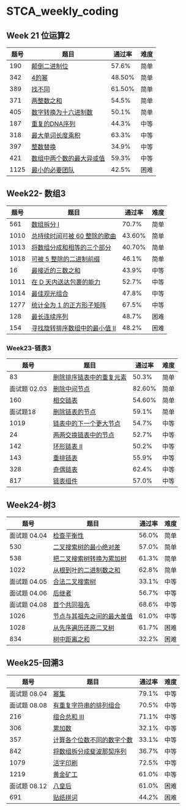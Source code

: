 # STCA_weekly_coding



## Week 21 位运算2

| 题号 | 题目                                                         | 通过率 | 难度 |
| ---- | ------------------------------------------------------------ | ------ | ---- |
| 190  | [颠倒二进制位](https://leetcode-cn.com/problems/reverse-bits/) | 57.6%  | 简单 |
| 342  | [4的幂](https://leetcode-cn.com/problems/power-of-four/)     | 48.50% | 简单 |
| 389  | [找不同](https://leetcode-cn.com/problems/find-the-difference/) | 61.50% | 简单 |
| 371  | [两整数之和](https://leetcode-cn.com/problems/sum-of-two-integers/) | 54.5%  | 简单 |
| 405  | [数字转换为十六进制数](https://leetcode-cn.com/problems/convert-a-number-to-hexadecimal/) | 50.1%  | 简单 |
| 187  | [重复的DNA序列](https://leetcode-cn.com/problems/repeated-dna-sequences/) | 44.3%  | 中等 |
| 318  | [最大单词长度乘积](https://leetcode-cn.com/problems/maximum-product-of-word-lengths/) | 63.3%  | 中等 |
| 397  | [整数替换](https://leetcode-cn.com/problems/integer-replacement/) | 34.9%  | 中等 |
| 421  | [数组中两个数的最大异或值](https://leetcode-cn.com/problems/maximum-xor-of-two-numbers-in-an-array/) | 59.3%  | 中等 |
| 1125 | [最小的必要团队](https://leetcode-cn.com/problems/smallest-sufficient-team/) | 42.5%  | 困难 |



## Week22- 数组3

| 题号 | 题目                                                         | 通过率 | 难度 |
| ---- | ------------------------------------------------------------ | ------ | ---- |
| 561  | [数组拆分 I](https://leetcode-cn.com/problems/array-partition-i/) | 70.7%  | 简单 |
| 1010 | [总持续时间可被 60 整除的歌曲](https://leetcode-cn.com/problems/pairs-of-songs-with-total-durations-divisible-by-60/) | 43.60% | 简单 |
| 1013 | [将数组分成和相等的三个部分](https://leetcode-cn.com/problems/partition-array-into-three-parts-with-equal-sum/) | 40.70% | 简单 |
| 1018 | [可被 5 整除的二进制前缀](https://leetcode-cn.com/problems/binary-prefix-divisible-by-5/) | 46.1%  | 简单 |
| 16   | [最接近的三数之和](https://leetcode-cn.com/problems/3sum-closest/) | 43.9%  | 中等 |
| 1011 | [在 D 天内送达包裹的能力](https://leetcode-cn.com/problems/capacity-to-ship-packages-within-d-days/) | 52.7%  | 中等 |
| 1014 | [最佳观光组合](https://leetcode-cn.com/problems/best-sightseeing-pair/) | 47.8%  | 中等 |
| 1277 | [统计全为 1 的正方形子矩阵](https://leetcode-cn.com/problems/count-square-submatrices-with-all-ones/) | 67.5%  | 中等 |
| 128  | [最长连续序列](https://leetcode-cn.com/problems/longest-consecutive-sequence/) | 48.7%  | 困难 |
| 154  | [寻找旋转排序数组中的最小值 II](https://leetcode-cn.com/problems/find-minimum-in-rotated-sorted-array-ii/) | 48.2%  | 困难 |

### Week23-链表3

| 题号         | 题目                                                         | 通过率 | 难度 |
| ------------ | ------------------------------------------------------------ | ------ | ---: |
| 83           | [删除排序链表中的重复元素](https://leetcode-cn.com/problems/remove-duplicates-from-sorted-list/) | 50.3%  | 简单 |
| 面试题 02.03 | [删除中间节点](https://leetcode-cn.com/problems/delete-middle-node-lcci/) | 82.60% | 简单 |
| 160          | [相交链表](https://leetcode-cn.com/problems/intersection-of-two-linked-lists/) | 54.60% | 简单 |
| 面试题18     | [删除链表的节点](https://leetcode-cn.com/problems/shan-chu-lian-biao-de-jie-dian-lcof/) | 59.1%  | 简单 |
| 1019         | [链表中的下一个更大节点](https://leetcode-cn.com/problems/next-greater-node-in-linked-list/) | 54.7%  | 中等 |
| 24           | [两两交换链表中的节点](https://leetcode-cn.com/problems/swap-nodes-in-pairs/) | 52.7%  | 中等 |
| 142          | [环形链表 II](https://leetcode-cn.com/problems/linked-list-cycle-ii/) | 50.2%  | 中等 |
| 143          | [重排链表](https://leetcode-cn.com/problems/reorder-list/)   | 55.9%  | 中等 |
| 328          | [奇偶链表](https://leetcode-cn.com/problems/odd-even-linked-list/) | 62.4%  | 中等 |
| 817          | [链表组件](https://leetcode-cn.com/problems/linked-list-components/) | 57.0%  | 中等 |



## Week24-树3

| 题号         | 题目                                                         | 通过率 | 难度 |
| ------------ | ------------------------------------------------------------ | ------ | ---- |
| 面试题 04.04 | [检查平衡性](https://leetcode-cn.com/problems/check-balance-lcci/) | 56.0%  | 简单 |
| 530          | [二叉搜索树的最小绝对差](https://leetcode-cn.com/problems/minimum-absolute-difference-in-bst/) | 57.0%  | 简单 |
| 538          | [把二叉搜索树转换为累加树](https://leetcode-cn.com/problems/convert-bst-to-greater-tree/) | 61.3%  | 简单 |
| 1022         | [从根到叶的二进制数之和](https://leetcode-cn.com/problems/sum-of-root-to-leaf-binary-numbers/) | 62.8%  | 简单 |
| 面试题 04.05 | [合法二叉搜索树](https://leetcode-cn.com/problems/legal-binary-search-tree-lcci/) | 33.1%  | 中等 |
| 面试题 04.06 | [后继者](https://leetcode-cn.com/problems/successor-lcci/)   | 56.7%  | 中等 |
| 面试题 04.08 | [首个共同祖先](https://leetcode-cn.com/problems/first-common-ancestor-lcci/) | 68.6%  | 中等 |
| 1026         | [节点与其祖先之间的最大差值](https://leetcode-cn.com/problems/maximum-difference-between-node-and-ancestor/) | 61.0%  | 中等 |
| 1028         | [从先序遍历还原二叉树](https://leetcode-cn.com/problems/recover-a-tree-from-preorder-traversal/) | 61.7%  | 困难 |
| 834          | [树中距离之和](https://leetcode-cn.com/problems/sum-of-distances-in-tree/) | 32.2%  | 困难 |

## Week25-回溯3

| 题号         | 题目                                                         | 通过率 | 难度 |
| ------------ | ------------------------------------------------------------ | ------ | ---- |
| 面试题 08.04 | [幂集](https://leetcode-cn.com/problems/power-set-lcci/)     | 79.1%  | 中等 |
| 面试题 08.08 | [有重复字符串的排列组合](https://leetcode-cn.com/problems/permutation-ii-lcci/) | 70.5%  | 中等 |
| 216          | [组合总和 III](https://leetcode-cn.com/problems/combination-sum-iii/) | 71.1%  | 中等 |
| 306          | [累加数](https://leetcode-cn.com/problems/additive-number/)  | 32.1%  | 中等 |
| 357          | [计算各个位数不同的数字个数](https://leetcode-cn.com/problems/count-numbers-with-unique-digits/) | 33.1%  | 中等 |
| 842          | [将数组拆分成斐波那契序列](https://leetcode-cn.com/problems/split-array-into-fibonacci-sequence/) | 36.7%  | 中等 |
| 1079         | [活字印刷](https://leetcode-cn.com/problems/letter-tile-possibilities/) | 72.5%  | 中等 |
| 1219         | [黄金矿工](https://leetcode-cn.com/problems/path-with-maximum-gold/) | 61.0%  | 中等 |
| 面试题 08.12 | [八皇后](https://leetcode-cn.com/problems/eight-queens-lcci/) | 61.0%  | 困难 |
| 691          | [贴纸拼词](https://leetcode-cn.com/problems/stickers-to-spell-word/) | 44.2%  | 困难 |